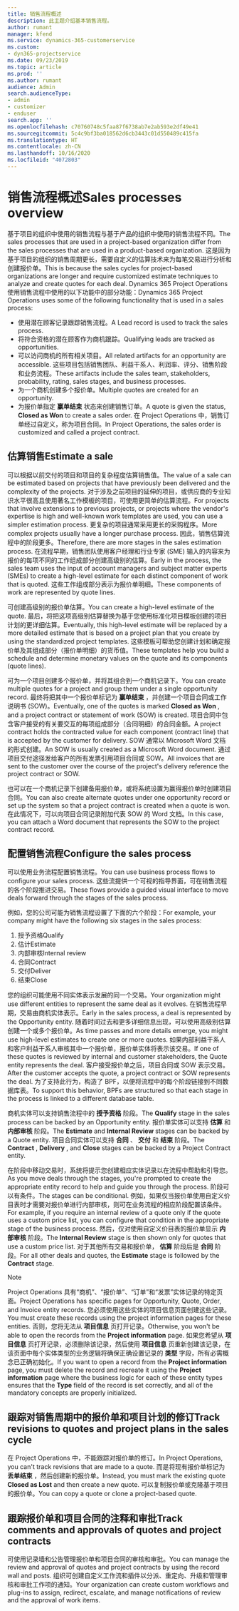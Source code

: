 ```yaml
---
title: 销售流程概述
description: 此主题介绍基本销售流程。
author: rumant
manager: kfend
ms.service: dynamics-365-customerservice
ms.custom:
- dyn365-projectservice
ms.date: 09/23/2019
ms.topic: article
ms.prod: ''
ms.author: rumant
audience: Admin
search.audienceType:
- admin
- customizer
- enduser
search.app: ''
ms.openlocfilehash: c70760748c5faa87f6738ab7e2ab593e2df49e41
ms.sourcegitcommit: 5c4c9bf3ba018562d6cb3443c01d550489c415fa
ms.translationtype: HT
ms.contentlocale: zh-CN
ms.lasthandoff: 10/16/2020
ms.locfileid: "4072803"
---
```

# <a name="sales-processes-overview"></a><span data-ttu-id="2e6f1-103">销售流程概述</span><span class="sxs-lookup"><span data-stu-id="2e6f1-103">Sales processes overview</span></span>

<span data-ttu-id="2e6f1-104">基于项目的组织中使用的销售流程与基于产品的组织中使用的销售流程不同。</span><span class="sxs-lookup"><span data-stu-id="2e6f1-104">The sales processes that are used in a project-based organization differ from the sales processes that are used in a product-based organization.</span></span> <span data-ttu-id="2e6f1-105">这是因为基于项目的组织的销售周期更长，需要自定义的估算技术来为每笔交易进行分析和创建报价单。</span><span class="sxs-lookup"><span data-stu-id="2e6f1-105">This is because the sales cycles for project-based organizations are longer and require customized estimate techniques to analyze and create quotes for each deal.</span></span> <span data-ttu-id="2e6f1-106">Dynamics 365 Project Operations 使用销售流程中使用的以下功能中的部分功能：</span><span class="sxs-lookup"><span data-stu-id="2e6f1-106">Dynamics 365 Project Operations uses some of the following functionality that is used in a sales process:</span></span>

- <span data-ttu-id="2e6f1-107">使用潜在顾客记录跟踪销售流程。</span><span class="sxs-lookup"><span data-stu-id="2e6f1-107">A Lead record is used to track the sales process.</span></span>
- <span data-ttu-id="2e6f1-108">将符合资格的潜在顾客作为商机跟踪。</span><span class="sxs-lookup"><span data-stu-id="2e6f1-108">Qualifying leads are tracked as opportunities.</span></span>
- <span data-ttu-id="2e6f1-109">可以访问商机的所有相关项目。</span><span class="sxs-lookup"><span data-stu-id="2e6f1-109">All related artifacts for an opportunity are accessible.</span></span> <span data-ttu-id="2e6f1-110">这些项目包括销售团队、利益干系人、利润率、评分、销售阶段和业务流程。</span><span class="sxs-lookup"><span data-stu-id="2e6f1-110">These artifacts include the sales team, stakeholders, probability, rating, sales stages, and business processes.</span></span>
- <span data-ttu-id="2e6f1-111">为一个商机创建多个报价单。</span><span class="sxs-lookup"><span data-stu-id="2e6f1-111">Multiple quotes are created for an opportunity.</span></span>
- <span data-ttu-id="2e6f1-112">为报价单指定 **赢单结束** 状态来创建销售订单。</span><span class="sxs-lookup"><span data-stu-id="2e6f1-112">A quote is given the status, **Closed as Won** to create a sales order.</span></span> <span data-ttu-id="2e6f1-113">在 Project Operations 中，销售订单经过自定义，称为项目合同。</span><span class="sxs-lookup"><span data-stu-id="2e6f1-113">In Project Operations, the sales order is customized and called a project contract.</span></span>

## <a name="estimate-a-sale"></a><span data-ttu-id="2e6f1-114">估算销售</span><span class="sxs-lookup"><span data-stu-id="2e6f1-114">Estimate a sale</span></span>
<span data-ttu-id="2e6f1-115">可以根据以前交付的项目和项目的复杂程度估算销售值。</span><span class="sxs-lookup"><span data-stu-id="2e6f1-115">The value of a sale can be estimated based on projects that have previously been delivered and the complexity of the projects.</span></span> <span data-ttu-id="2e6f1-116">对于涉及之前项目的延伸的项目，或供应商的专业知识水平很高且使用著名工作模板的项目，可使用更简单的估算流程。</span><span class="sxs-lookup"><span data-stu-id="2e6f1-116">For projects that involve extensions to previous projects, or projects where the vendor's expertise is high and well-known work templates are used, you can use a simpler estimation process.</span></span> <span data-ttu-id="2e6f1-117">更复杂的项目通常采用更长的采购程序。</span><span class="sxs-lookup"><span data-stu-id="2e6f1-117">More complex projects usually have a longer purchase process.</span></span> <span data-ttu-id="2e6f1-118">因此，销售估算流程中的阶段更多。</span><span class="sxs-lookup"><span data-stu-id="2e6f1-118">Therefore, there are more stages in the sales estimation process.</span></span> <span data-ttu-id="2e6f1-119">在流程早期，销售团队使用客户经理和行业专家 (SME) 输入的内容来为报价的每项不同的工作组成部分创建高级别的估算。</span><span class="sxs-lookup"><span data-stu-id="2e6f1-119">Early in the process, the sales team uses the input of account managers and subject matter experts (SMEs) to create a high-level estimate for each distinct component of work that is quoted.</span></span> <span data-ttu-id="2e6f1-120">这些工作组成部分表示为报价单明细。</span><span class="sxs-lookup"><span data-stu-id="2e6f1-120">These components of work are represented by quote lines.</span></span> 

<span data-ttu-id="2e6f1-121">可创建高级别的报价单估算。</span><span class="sxs-lookup"><span data-stu-id="2e6f1-121">You can create a high-level estimate of the quote.</span></span> <span data-ttu-id="2e6f1-122">最后，将把这项高级别估算替换为基于您使用标准化项目模板创建的项目计划的更详细估算。</span><span class="sxs-lookup"><span data-stu-id="2e6f1-122">Eventually, this high-level estimate will be replaced by a more detailed estimate that is based on a project plan that you create by using the standardized project templates.</span></span> <span data-ttu-id="2e6f1-123">这些模板可帮助您创建计划和确定报价单及其组成部分（报价单明细）的货币值。</span><span class="sxs-lookup"><span data-stu-id="2e6f1-123">These templates help you build a schedule and determine monetary values on the quote and its components (quote lines).</span></span> 

<span data-ttu-id="2e6f1-124">可为一个项目创建多个报价单，并将其组合到一个商机记录下。</span><span class="sxs-lookup"><span data-stu-id="2e6f1-124">You can create multiple quotes for a project and group them under a single opportunity record.</span></span> <span data-ttu-id="2e6f1-125">最终将把其中一个报价单标记为 **赢单结束** ，并创建一个项目合同或工作说明书 (SOW)。</span><span class="sxs-lookup"><span data-stu-id="2e6f1-125">Eventually, one of the quotes is marked **Closed as Won** , and a project contract or statement of work (SOW) is created.</span></span> <span data-ttu-id="2e6f1-126">项目合同中包含客户接受的有关要交互的每项组成部分（合同明细）的合同金额。</span><span class="sxs-lookup"><span data-stu-id="2e6f1-126">A project contract holds the contracted value for each component (contract line) that is accepted by the customer for delivery.</span></span> <span data-ttu-id="2e6f1-127">SOW 通常以 Microsoft Word 文档的形式创建。</span><span class="sxs-lookup"><span data-stu-id="2e6f1-127">An SOW is usually created as a Microsoft Word document.</span></span> <span data-ttu-id="2e6f1-128">通过项目交付途径发给客户的所有发票引用项目合同或 SOW。</span><span class="sxs-lookup"><span data-stu-id="2e6f1-128">All invoices that are sent to the customer over the course of the project's delivery reference the project contract or SOW.</span></span>

<span data-ttu-id="2e6f1-129">也可以在一个商机记录下创建备用报价单，或将系统设置为赢得报价单时创建项目合同。</span><span class="sxs-lookup"><span data-stu-id="2e6f1-129">You can also create alternate quotes under one opportunity record or set up the system so that a project contract is created when a quote is won.</span></span> <span data-ttu-id="2e6f1-130">在此情况下，可以向项目合同记录附加代表 SOW 的 Word 文档。</span><span class="sxs-lookup"><span data-stu-id="2e6f1-130">In this case, you can attach a Word document that represents the SOW to the project contract record.</span></span>

## <a name="configure-the-sales-process"></a><span data-ttu-id="2e6f1-131">配置销售流程</span><span class="sxs-lookup"><span data-stu-id="2e6f1-131">Configure the sales process</span></span>
<span data-ttu-id="2e6f1-132">可以使用业务流程配置销售流程。</span><span class="sxs-lookup"><span data-stu-id="2e6f1-132">You can use business process flows to configure your sales process.</span></span> <span data-ttu-id="2e6f1-133">这些流提供一个可视的指导界面，可在销售流程的各个阶段推进交易。</span><span class="sxs-lookup"><span data-stu-id="2e6f1-133">These flows provide a guided visual interface to move deals forward through the stages of the sales process.</span></span>

<span data-ttu-id="2e6f1-134">例如，您的公司可能为销售流程设置了下面的六个阶段：</span><span class="sxs-lookup"><span data-stu-id="2e6f1-134">For example, your company might have the following six stages in the sales process:</span></span>

1. <span data-ttu-id="2e6f1-135">授予资格</span><span class="sxs-lookup"><span data-stu-id="2e6f1-135">Qualify</span></span>
2. <span data-ttu-id="2e6f1-136">估计</span><span class="sxs-lookup"><span data-stu-id="2e6f1-136">Estimate</span></span>
3. <span data-ttu-id="2e6f1-137">内部审核</span><span class="sxs-lookup"><span data-stu-id="2e6f1-137">Internal review</span></span>
4. <span data-ttu-id="2e6f1-138">合同</span><span class="sxs-lookup"><span data-stu-id="2e6f1-138">Contract</span></span>
5. <span data-ttu-id="2e6f1-139">交付</span><span class="sxs-lookup"><span data-stu-id="2e6f1-139">Deliver</span></span>
6. <span data-ttu-id="2e6f1-140">结束</span><span class="sxs-lookup"><span data-stu-id="2e6f1-140">Close</span></span>
 
<span data-ttu-id="2e6f1-141">您的组织可能使用不同实体表示发展的同一个交易。</span><span class="sxs-lookup"><span data-stu-id="2e6f1-141">Your organization might use different entities to represent the same deal as it evolves.</span></span> <span data-ttu-id="2e6f1-142">在销售流程早期，交易由商机实体表示。</span><span class="sxs-lookup"><span data-stu-id="2e6f1-142">Early in the sales process, a deal is represented by the Opportunity entity.</span></span> <span data-ttu-id="2e6f1-143">随着时间过去和更多详细信息出现，可以使用高级别估算创建一个或多个报价单。</span><span class="sxs-lookup"><span data-stu-id="2e6f1-143">As time passes and more details emerge, you might use high-level estimates to create one or more quotes.</span></span> <span data-ttu-id="2e6f1-144">如果内部利益干系人和客户利益干系人审核其中一个报价单，报价单实体将表示该交易。</span><span class="sxs-lookup"><span data-stu-id="2e6f1-144">If one of these quotes is reviewed by internal and customer stakeholders, the Quote entity represents the deal.</span></span> <span data-ttu-id="2e6f1-145">客户接受报价单之后，项目合同或 SOW 表示交易。</span><span class="sxs-lookup"><span data-stu-id="2e6f1-145">After the customer accepts the quote, a project contract or SOW represents the deal.</span></span> <span data-ttu-id="2e6f1-146">为了支持此行为，构造了 BPF，以便将流程中的每个阶段链接到不同数据库表。</span><span class="sxs-lookup"><span data-stu-id="2e6f1-146">To support this behavior, BPFs are structured so that each stage in the process is linked to a different database table.</span></span>

<span data-ttu-id="2e6f1-147">商机实体可以支持销售流程中的 **授予资格** 阶段。</span><span class="sxs-lookup"><span data-stu-id="2e6f1-147">The **Qualify** stage in the sales process can be backed by an Opportunity entity.</span></span> <span data-ttu-id="2e6f1-148">报价单实体可以支持 **估算** 和 **内部审核** 阶段。</span><span class="sxs-lookup"><span data-stu-id="2e6f1-148">The **Estimate** and **Internal Review** stages can be backed by a Quote entity.</span></span> <span data-ttu-id="2e6f1-149">项目合同实体可以支持 **合同** 、 **交付** 和 **结束** 阶段。</span><span class="sxs-lookup"><span data-stu-id="2e6f1-149">The **Contract** , **Delivery** , and **Close** stages can be backed by a Project Contract entity.</span></span>

<span data-ttu-id="2e6f1-150">在阶段中移动交易时，系统将提示您创建相应实体记录以在流程中帮助和引导您。</span><span class="sxs-lookup"><span data-stu-id="2e6f1-150">As you move deals through the stages, you're prompted to create the appropriate entity record to help and guide you through the process.</span></span> <span data-ttu-id="2e6f1-151">阶段可以有条件。</span><span class="sxs-lookup"><span data-stu-id="2e6f1-151">The stages can be conditional.</span></span> <span data-ttu-id="2e6f1-152">例如，如果仅当报价单使用自定义价目表时才需要对报价单进行内部审核，则可在业务流程的相应阶段配置该条件。</span><span class="sxs-lookup"><span data-stu-id="2e6f1-152">For example, if you require an internal review of a quote only if the quote uses a custom price list, you can configure that condition in the appropriate stage of the business process.</span></span> <span data-ttu-id="2e6f1-153">然后，仅对使用自定义价目表的报价单显示 **内部审核** 阶段。</span><span class="sxs-lookup"><span data-stu-id="2e6f1-153">The **Internal Review** stage is then shown only for quotes that use a custom price list.</span></span> <span data-ttu-id="2e6f1-154">对于其他所有交易和报价单， **估算** 阶段后是 **合同** 阶段。</span><span class="sxs-lookup"><span data-stu-id="2e6f1-154">For all other deals and quotes, the **Estimate** stage is followed by the **Contract** stage.</span></span>

> [!NOTE]
> <span data-ttu-id="2e6f1-155">Project Operations 具有“商机”、“报价单”、“订单”和“发票”实体记录的特定页面。</span><span class="sxs-lookup"><span data-stu-id="2e6f1-155">Project Operations has specific pages for Opportunity, Quote, Order, and Invoice entity records.</span></span> <span data-ttu-id="2e6f1-156">您必须使用这些实体的项目信息页面创建这些记录。</span><span class="sxs-lookup"><span data-stu-id="2e6f1-156">You must create these records using the project information pages for these entities.</span></span> <span data-ttu-id="2e6f1-157">否则，您将无法从 **项目信息** 页打开记录。</span><span class="sxs-lookup"><span data-stu-id="2e6f1-157">Otherwise, you won't be able to open the records from the **Project information** page.</span></span> <span data-ttu-id="2e6f1-158">如果您希望从 **项目信息** 页打开记录，必须删除该记录，然后使用 **项目信息** 页重新创建该记录，在该页面中每个实体类型的业务逻辑将确保正确设置记录的 **类型** 字段，所有必需概念已正确初始化。</span><span class="sxs-lookup"><span data-stu-id="2e6f1-158">If you want to open a record from the **Project information** page, you must delete the record and recreate it using the **Project information** page where the business logic for each of these entity types ensures that the **Type** field of the record is set correctly, and all of the mandatory concepts are properly initialized.</span></span>


## <a name="track-revisions-to-quotes-and-project-plans-in-the-sales-cycle"></a><span data-ttu-id="2e6f1-159">跟踪对销售周期中的报价单和项目计划的修订</span><span class="sxs-lookup"><span data-stu-id="2e6f1-159">Track revisions to quotes and project plans in the sales cycle</span></span>
<span data-ttu-id="2e6f1-160">在 Project Operations 中，不能跟踪对报价单的修订。</span><span class="sxs-lookup"><span data-stu-id="2e6f1-160">In Project Operations, you can't track revisions that are made to a quote.</span></span> <span data-ttu-id="2e6f1-161">而是将现有报价单标记为 **丢单结束** ，然后创建新的报价单。</span><span class="sxs-lookup"><span data-stu-id="2e6f1-161">Instead, you must mark the existing quote **Closed as Lost** and then create a new quote.</span></span> <span data-ttu-id="2e6f1-162">可以复制报价单或克隆基于项目的报价单。</span><span class="sxs-lookup"><span data-stu-id="2e6f1-162">You can copy a quote or clone a project-based quote.</span></span>

## <a name="track-comments-and-approvals-of-quotes-and-project-contracts"></a><span data-ttu-id="2e6f1-163">跟踪报价单和项目合同的注释和审批</span><span class="sxs-lookup"><span data-stu-id="2e6f1-163">Track comments and approvals of quotes and project contracts</span></span>
<span data-ttu-id="2e6f1-164">可使用记录墙和公告管理报价单和项目合同的审核和审批。</span><span class="sxs-lookup"><span data-stu-id="2e6f1-164">You can manage the review and approval of quotes and project contracts by using the record wall and posts.</span></span> <span data-ttu-id="2e6f1-165">组织可创建自定义工作流和插件以分派、重定向、升级和管理审核和审批工作项的通知。</span><span class="sxs-lookup"><span data-stu-id="2e6f1-165">Your organization can create custom workflows and plug-ins to assign, redirect, escalate, and manage notifications of review and the approval of work items.</span></span>
